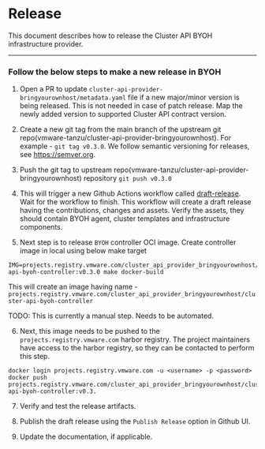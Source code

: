 # Release
This document describes how to release the Cluster API BYOH infrastructure provider.

---
### Follow the below steps to make a new release in BYOH
1. Open a PR to update `cluster-api-provider-bringyourownhost/metadata.yaml` file if a new major/minor version is being released. This is not needed in case of patch release. Map the newly added version to supported Cluster API contract version.

2. Create a new git tag from the main branch of the upstream git repo(vmware-tanzu/cluster-api-provider-bringyourownhost). For example - `git tag v0.3.0`. We follow semantic versioning for releases, see https://semver.org.

3. Push the git tag to upstream repo(vmware-tanzu/cluster-api-provider-bringyourownhost) repository
`git push v0.3.0`

4. This will trigger a new Github Actions workflow called [draft-release](https://github.com/coredgeio/cluster-api-provider-bringyourownhost/actions/workflows/draft-release.yaml). Wait for the workflow to finish. This workflow will create a draft release having the contributions, changes and assets. Verify the assets, they should contain BYOH agent, cluster templates and infrastructure components.

5. Next step is to release `BYOH` controller OCI image.  Create controller image in local using below make target
```shell
IMG=projects.registry.vmware.com/cluster_api_provider_bringyourownhost/cluster-api-byoh-controller:v0.3.0 make docker-build
```
   This will create an image having name - `projects.registry.vmware.com/cluster_api_provider_bringyourownhost/cluster-api-byoh-controller`
   
   TODO: This is currently a manual step. Needs to be automated.

6. Next, this image needs to be pushed to the `projects.registry.vmware.com` harbor registry. The project maintainers have access to the harbor registry, so they can be contacted to perform this step.
   
```shell
docker login projects.registry.vmware.com -u <username> -p <password>
docker push projects.registry.vmware.com/cluster_api_provider_bringyourownhost/cluster-api-byoh-controller:v0.3.
```

7. Verify and test the release artifacts. 

8. Publish the draft release using the `Publish Release` option in Github UI. 

9. Update the documentation, if applicable.
